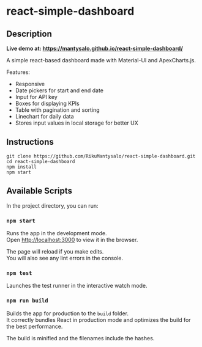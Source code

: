 # react-simple-dashboard

## Description

**Live demo at: https://mantysalo.github.io/react-simple-dashboard/**

A simple react-based dashboard made with Material-UI and ApexCharts.js.

Features:
- Responsive
- Date pickers for start and end date
- Input for API key
- Boxes for displaying KPIs
- Table with pagination and sorting
- Linechart for daily data
- Stores input values in local storage for better UX

## Instructions
    git clone https://github.com/RikuMantysalo/react-simple-dashboard.git
    cd react-simple-dashboard
    npm install
    npm start

## Available Scripts

In the project directory, you can run:

### `npm start`

Runs the app in the development mode.<br>
Open [http://localhost:3000](http://localhost:3000) to view it in the browser.

The page will reload if you make edits.<br>
You will also see any lint errors in the console.

### `npm test`

Launches the test runner in the interactive watch mode.

### `npm run build`

Builds the app for production to the `build` folder.<br>
It correctly bundles React in production mode and optimizes the build for the best performance.

The build is minified and the filenames include the hashes.
